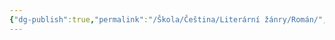 ```yaml
---
{"dg-publish":true,"permalink":"/Škola/Čeština/Literární žánry/Román/","created":"1980-01-01T00:00:00.000+01:00","updated":"2024-03-18T08:54:40.053+01:00"}
---
```



